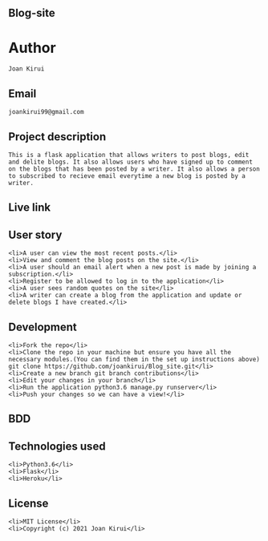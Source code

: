 ## Blog-site
# Author
    Joan Kirui
## Email
    joankirui99@gmail.com
## Project description
    This is a flask application that allows writers to post blogs, edit and delite blogs. It also allows users who have signed up to comment on the blogs that has been posted by a writer. It also allows a person to subscribed to recieve email everytime a new blog is posted by a writer.

## Live link

## User story
    <li>A user can view the most recent posts.</li>
    <li>View and comment the blog posts on the site.</li>
    <li>A user should an email alert when a new post is made by joining a subscription.</li>
    <li>Register to be allowed to log in to the application</li>
    <li>A user sees random quotes on the site</li>
    <li>A writer can create a blog from the application and update or delete blogs I have created.</li>

## Development
    <li>Fork the repo</li>
    <li>Clone the repo in your machine but ensure you have all the necessary modules.(You can find them in the set up instructions above) git clone https://github.com/joankirui/Blog_site.git</li>
    <li>Create a new branch git branch contributions</li>
    <li>Edit your changes in your branch</li>
    <li>Run the application python3.6 manage.py runserver</li>
    <li>Push your changes so we can have a view!</li>
## BDD

## Technologies used
    <li>Python3.6</li>
    <li>Flask</li>
    <li>Heroku</li>

## License
    <li>MIT License</li>
    <li>Copyright (c) 2021 Joan Kirui</li>